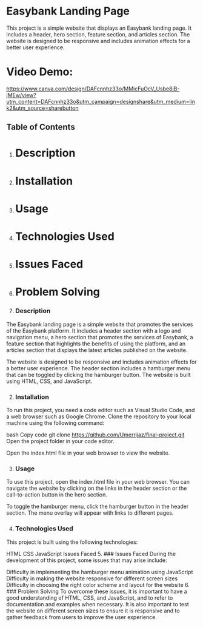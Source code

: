 # Easybank Landing Page
This project is a simple website that displays an Easybank landing page. It includes a header, hero section, feature section, and articles section. The website is designed to be responsive and includes animation effects for a better user experience.
# Video Demo:
https://www.canva.com/design/DAFcnnhz33o/MMicFuOcV_Usbe8iB-jMEw/view?utm_content=DAFcnnhz33o&utm_campaign=designshare&utm_medium=link2&utm_source=sharebutton

## Table of Contents
1. # Description
2. # Installation
3. # Usage
4. # Technologies Used
5. # Issues Faced
6. # Problem Solving

1. ### Description
The Easybank landing page is a simple website that promotes the services of the Easybank platform. It includes a header section with a logo and navigation menu, a hero section that promotes the services of Easybank, a feature section that highlights the benefits of using the platform, and an articles section that displays the latest articles published on the website.

The website is designed to be responsive and includes animation effects for a better user experience. The header section includes a hamburger menu that can be toggled by clicking the hamburger button. The website is built using HTML, CSS, and JavaScript.

2. ### Installation
To run this project, you need a code editor such as Visual Studio Code, and a web browser such as Google Chrome.
Clone the repository to your local machine using the following command:

bash
Copy code
git clone https://github.com/Umerrijaz/final-project.git
Open the project folder in your code editor.

Open the index.html file in your web browser to view the website.

3. ### Usage
To use this project, open the index.html file in your web browser. You can navigate the website by clicking on the links in the header section or the call-to-action button in the hero section.

To toggle the hamburger menu, click the hamburger button in the header section. The menu overlay will appear with links to different pages.

4. ### Technologies Used
This project is built using the following technologies:

HTML
CSS
JavaScript
Issues Faced
5. ### Issues Faced
During the development of this project, some issues that may arise include:

Difficulty in implementing the hamburger menu animation using JavaScript
Difficulty in making the website responsive for different screen sizes
Difficulty in choosing the right color scheme and layout for the website
6. ### Problem Solving
To overcome these issues, it is important to have a good understanding of HTML, CSS, and JavaScript, and to refer to documentation and examples when necessary. It is also important to test the website on different screen sizes to ensure it is responsive and to gather feedback from users to improve the user experience.